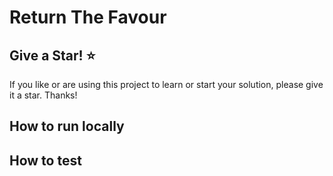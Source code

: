 # Return The Favour


## Give a Star! :star:

If you like or are using this project to learn or start your solution, please give it a star. Thanks!

## How to run locally


## How to test
